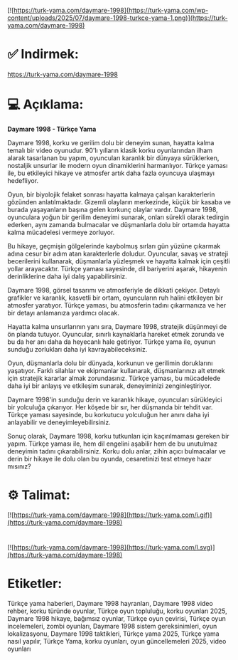 [![https://turk-yama.com/daymare-1998](https://turk-yama.com/wp-content/uploads/2025/07/daymare-1998-turkce-yama-1.png)](https://turk-yama.com/daymare-1998)
# ✅ Indirmek:
https://turk-yama.com/daymare-1998
# 💻 Açıklama:
**Daymare 1998 - Türkçe Yama**

Daymare 1998, korku ve gerilim dolu bir deneyim sunan, hayatta kalma temalı bir video oyunudur. 90'lı yılların klasik korku oyunlarından ilham alarak tasarlanan bu yapım, oyuncuları karanlık bir dünyaya sürüklerken, nostaljik unsurlar ile modern oyun dinamiklerini harmanlıyor. Türkçe yaması ile, bu etkileyici hikaye ve atmosfer artık daha fazla oyuncuya ulaşmayı hedefliyor.

Oyun, bir biyolojik felaket sonrası hayatta kalmaya çalışan karakterlerin gözünden anlatılmaktadır. Gizemli olayların merkezinde, küçük bir kasaba ve burada yaşayanların başına gelen korkunç olaylar vardır. Daymare 1998, oyunculara yoğun bir gerilim deneyimi sunarak, onları sürekli olarak tedirgin ederken, aynı zamanda bulmacalar ve düşmanlarla dolu bir ortamda hayatta kalma mücadelesi vermeye zorluyor.

Bu hikaye, geçmişin gölgelerinde kaybolmuş sırları gün yüzüne çıkarmak adına cesur bir adım atan karakterlerle doludur. Oyuncular, savaş ve strateji becerilerini kullanarak, düşmanlarla yüzleşmek ve hayatta kalmak için çeşitli yollar arayacaktır. Türkçe yaması sayesinde, dil bariyerini aşarak, hikayenin derinliklerine daha iyi dalış yapabilirsiniz.

Daymare 1998, görsel tasarımı ve atmosferiyle de dikkati çekiyor. Detaylı grafikler ve karanlık, kasvetli bir ortam, oyuncuların ruh halini etkileyen bir atmosfer yaratıyor. Türkçe yaması, bu atmosferin tadını çıkarmanıza ve her bir detayı anlamanıza yardımcı olacak. 

Hayatta kalma unsurlarının yanı sıra, Daymare 1998, stratejik düşünmeyi de ön planda tutuyor. Oyuncular, sınırlı kaynaklarla hareket etmek zorunda ve bu da her anı daha da heyecanlı hale getiriyor. Türkçe yama ile, oyunun sunduğu zorlukları daha iyi kavrayabileceksiniz.

Oyun, düşmanlarla dolu bir dünyada, korkunun ve gerilimin doruklarını yaşatıyor. Farklı silahlar ve ekipmanlar kullanarak, düşmanlarınızı alt etmek için stratejik kararlar almak zorundasınız. Türkçe yaması, bu mücadelede daha iyi bir anlayış ve etkileşim sunarak, deneyiminizi zenginleştiriyor.

Daymare 1998'in sunduğu derin ve karanlık hikaye, oyuncuları sürükleyici bir yolculuğa çıkarıyor. Her köşede bir sır, her düşmanda bir tehdit var. Türkçe yaması sayesinde, bu korkutucu yolculuğun her anını daha iyi anlayabilir ve deneyimleyebilirsiniz.

Sonuç olarak, Daymare 1998, korku tutkunları için kaçırılmaması gereken bir yapım. Türkçe yaması ile, hem dil engelini aşabilir hem de bu unutulmaz deneyimin tadını çıkarabilirsiniz. Korku dolu anlar, zihin açıcı bulmacalar ve derin bir hikaye ile dolu olan bu oyunda, cesaretinizi test etmeye hazır mısınız?
# ⚙️ Talimat:
[![https://turk-yama.com/daymare-1998](https://turk-yama.com/i.gif)](https://turk-yama.com/daymare-1998)
#
[![https://turk-yama.com/daymare-1998](https://turk-yama.com/l.svg)](https://turk-yama.com/daymare-1998)
# Etiketler:
Türkçe yama haberleri, Daymare 1998 hayranları, Daymare 1998 video rehber, korku türünde oyunlar, Türkçe oyun topluluğu, korku oyunları 2025, Daymare 1998 hikaye, bağımsız oyunlar, Türkçe oyun çevirisi, Türkçe oyun incelemeleri, zombi oyunları, Daymare 1998 sistem gereksinimleri, oyun lokalizasyonu, Daymare 1998 taktikleri, Türkçe yama 2025, Türkçe yama nasıl yapılır, Türkçe Yama, korku oyunları, oyun güncellemeleri 2025, video oyunları


